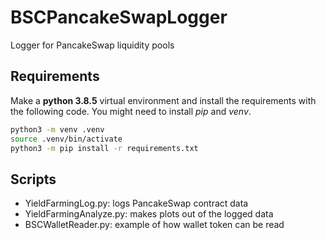 # BSCPancakeSwapLogger

Logger for PancakeSwap liquidity pools

## Requirements

Make a **python 3.8.5** virtual environment and install the requirements with the following code. You might need to install *pip* and *venv*.

```bash
python3 -m venv .venv
source .venv/bin/activate
python3 -m pip install -r requirements.txt
```

## Scripts

- YieldFarmingLog.py: logs PancakeSwap contract data
- YieldFarmingAnalyze.py: makes plots out of the logged data
- BSCWalletReader.py: example of how wallet token can be read
